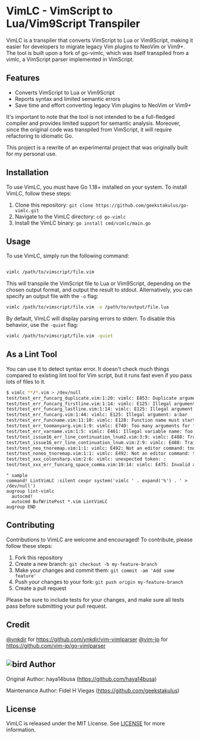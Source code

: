 # VimLC - VimScript to Lua/Vim9Script Transpiler

VimLC is a transpiler that converts VimScript to Lua or Vim9Script, making it easier for developers to migrate legacy Vim plugins to NeoVim or Vim9+. The tool is built upon a fork of go-vimlc, which was itself transpiled from a vimlc, a VimScript parser implemented in VimScript.

## Features

- Converts VimScript to Lua or Vim9Script
- Reports syntax and limited semantic errors
- Save time and effort converting legacy Vim plugins to NeoVim or Vim9+

It's important to note that the tool is not intended to be a full-fledged compiler and provides limited support for semantic analysis. Moreover, since the original code was transpiled from VimScript, it will require refactoring to idiomatic Go.

This project is a rewrite of an experimental project that was originally built for my personal use.

## Installation

To use VimLC, you must have Go 1.18+ installed on your system. To install VimLC, follow these steps:

1. Clone this repository: `git clone https://github.com/geekstakulus/go-vimlc.git`
2. Navigate to the VimLC directory: `cd go-vimlc`
3. Install the VimLC binary: `go install cmd/vimlc/main.go`

## Usage

To use VimLC, simply run the following command:

```bash

vimlc /path/to/vimscript/file.vim
```

This will transpile the VimScript file to Lua or Vim9Script, depending on the chosen output format, and output the result to stdout. Alternatively, you can specify an output file with the `-o` flag:

```bash
vimlc /path/to/vimscript/file.vim -o /path/to/output/file.lua
```

By default, VimLC will display parsing errors to stderr. To disable this behavior, use the `-quiet` flag:

```bash
vimlc /path/to/vimscript/file.vim -quiet
```

## As a Lint Tool

You can use it to detect syntax error. It doesn't check much things compared to existing lint tool for Vim script, but it runs fast even if you pass lots of files to it.

```bash
$ vimlc **/*.vim > /dev/null
test/test_err_funcarg_duplicate.vim:1:20: vimlc: E853: Duplicate argument name: b
test/test_err_funcarg_firstline.vim:1:14: vimlc: E125: Illegal argument: firstline
test/test_err_funcarg_lastline.vim:1:14: vimlc: E125: Illegal argument: lastline
test/test_err_funcarg.vim:1:44: vimlc: E125: Illegal argument: a:bar
test/test_err_funcname.vim:11:10: vimlc: E128: Function name must start with a capital or contain a colon: foo
test/test_err_toomanyarg.vim:1:9: vimlc: E740: Too many arguments for function
test/test_err_varname.vim:1:5: vimlc: E461: Illegal variable name: foo:bar
test/test_issue16_err_line_continuation_lnum2.vim:3:9: vimlc: E488: Trailing characters: z
test/test_issue16_err_line_continuation_lnum.vim:2:9: vimlc: E488: Trailing characters: z
test/test_neo_tnoremap.vim:1:1: vimlc: E492: Not an editor command: tnoremap <Esc> <C-\><C-N>
test/test_noneo_tnoremap.vim:1:1: vimlc: E492: Not an editor command: tnoremap <Esc> <C-\><C-N>
test/test_xxx_colonsharp.vim:2:6: vimlc: unexpected token: :
test/test_xxx_err_funcarg_space_comma.vim:19:14: vimlc: E475: Invalid argument: White space is not allowed before comma
```
```vimscript
" sample
command! LintVimLC :silent cexpr system('vimlc ' . expand('%') . ' > /dev/null')
augroup lint-vimlc
  autocmd!
  autocmd BufWritePost *.vim LintVimLC
augroup END
```

## Contributing

Contributions to VimLC are welcome and encouraged! To contribute, please follow these steps:

1. Fork this repository
2. Create a new branch: `git checkout -b my-feature-branch`
3. Make your changes and commit them: `git commit -am 'Add some feature'`
4. Push your changes to your fork: `git push origin my-feature-branch`
5. Create a pull request

Please be sure to include tests for your changes, and make sure all tests pass before submitting your pull request.

## Credit

[@ynkdir](https://github.com/ynkdir) for https://github.com/ynkdir/vim-vimlparser [@vim-jp](https://github.com/vim-jp) for https://github.com/vim-jp/go-vimlparser

## ![bird](https://github.githubassets.com/images/icons/emoji/unicode/1f426.png) Author

Original Author: haya14busa (https://github.com/haya14busa)

Maintenance Author: Fidel H Viegas (https://github.com/geekstakulus)

## License

VimLC is released under the MIT License. See [LICENSE](LICENSE) for more information.
